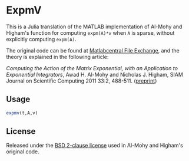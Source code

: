 # ExpmV

This is a Julia translation of the MATLAB implementation of Al-Mohy and Higham's
function for computing `expm(A)*v` when `A` is sparse, without explicitly computing `expm(A)`.

The original code can be found at [Matlabcentral File Exchange](http://www.mathworks.com/matlabcentral/fileexchange/29576-matrix-exponential-times-a-vector/all_files), and the theory is explained in the following article:

*Computing the Action of the Matrix Exponential, with an Application to Exponential Integrators*, Awad H. Al-Mohy and Nicholas J. Higham, SIAM Journal on Scientific Computing 2011 33:2, 488-511. ([preprint](http://eprints.ma.man.ac.uk/1426/))

## Usage

```julia
expmv(t,A,v)
```

## License

Released under the [BSD 2-clause license](https://tldrlegal.com/license/bsd-2-clause-license-(freebsd)) used in Al-Mohy and  Higham's original code.
